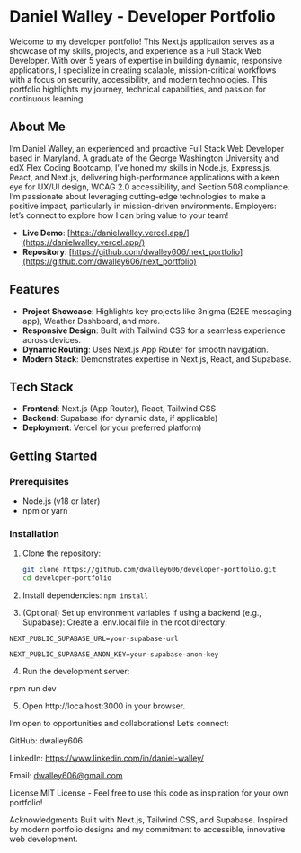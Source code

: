 # Daniel Walley - Developer Portfolio

Welcome to my developer portfolio! This Next.js application serves as a showcase of my skills, projects, and experience as a Full Stack Web Developer. With over 5 years of expertise in building dynamic, responsive applications, I specialize in creating scalable, mission-critical workflows with a focus on security, accessibility, and modern technologies. This portfolio highlights my journey, technical capabilities, and passion for continuous learning.

## About Me

I’m Daniel Walley, an experienced and proactive Full Stack Web Developer based in Maryland. A graduate of the George Washington University and edX Flex Coding Bootcamp, I’ve honed my skills in Node.js, Express.js, React, and Next.js, delivering high-performance applications with a keen eye for UX/UI design, WCAG 2.0 accessibility, and Section 508 compliance. I’m passionate about leveraging cutting-edge technologies to make a positive impact, particularly in mission-driven environments. Employers: let’s connect to explore how I can bring value to your team!

- **Live Demo**: [https://danielwalley.vercel.app/](https://danielwalley.vercel.app/) 
- **Repository**: [https://github.com/dwalley606/next_portfolio](https://github.com/dwalley606/next_portfolio)

## Features

- **Project Showcase**: Highlights key projects like 3nigma (E2EE messaging app), Weather Dashboard, and more.
- **Responsive Design**: Built with Tailwind CSS for a seamless experience across devices.
- **Dynamic Routing**: Uses Next.js App Router for smooth navigation.
- **Modern Stack**: Demonstrates expertise in Next.js, React, and Supabase.

## Tech Stack

- **Frontend**: Next.js (App Router), React, Tailwind CSS
- **Backend**: Supabase (for dynamic data, if applicable)
- **Deployment**: Vercel (or your preferred platform)

## Getting Started

### Prerequisites

- Node.js (v18 or later)
- npm or yarn

### Installation

1. Clone the repository:
   ```bash
   git clone https://github.com/dwalley606/developer-portfolio.git
   cd developer-portfolio

2. Install dependencies:
`npm install`

3. (Optional) Set up environment variables if using a backend (e.g., Supabase):
Create a .env.local file in the root directory:


`NEXT_PUBLIC_SUPABASE_URL=your-supabase-url`

`NEXT_PUBLIC_SUPABASE_ANON_KEY=your-supabase-anon-key`

4. Run the development server:


npm run dev

5. Open http://localhost:3000 in your browser.


I’m open to opportunities and collaborations! Let’s connect:

GitHub: dwalley606

LinkedIn: https://www.linkedin.com/in/daniel-walley/

Email: dwalley606@gmail.com

License
MIT License - Feel free to use this code as inspiration for your own portfolio!

Acknowledgments
Built with Next.js, Tailwind CSS, and Supabase.
Inspired by modern portfolio designs and my commitment to accessible, innovative web development.